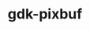 ---
title: "gdk-pixbuf"
layout: cache
categories: [package, develop-2025-05-25]
meta: {"compilers": ["gcc@11.4.0"], "num_specs": 1, "num_specs_by_stack": {"e4s": 1, "root": 1}, "oss": ["ubuntu22.04"], "platforms": ["linux"], "stacks": ["e4s", "root"], "targets": ["x86_64_v3"], "versions": ["2.42.12"]}
spec_details: [{"compiler": "gcc@11.4.0", "hash": "x7ewt5t65zrwv3o66ls63yvqeveyjqx5", "os": "ubuntu22.04", "platform": "linux", "size": "-", "stacks": ["e4s", "root"], "target": "x86_64_v3", "variants": ["build_system=meson", "buildtype=release", "default_library:=shared", "~man", "~strip", "~tiff"], "versions": ["2.42.12"]}]
---